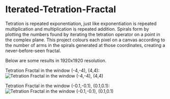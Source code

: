 # Iterated-Tetration-Fractal
Tetration is repeated exponentiation, just like exponentiation is repeated multiplication and multiplication is repeated addition. Spirals form by plotting the numbers found by iterating the tetration operator on a point in the complex plane. This project colours each pixel on a canvas according to the number of arms in the spirals generated at those coordinates, creating a never-before-seen fractal.

Below are some results in 1920x1920 resolution.

Tetration Fractal in the window (-4,-4), (4,4):
![Tetration Fractal in the window (-4,-4), (4,4)](https://github.com/TZProgrammer/tetration-fractals/blob/main/results/Trejgier_Fractal_4-0_1920x1920.jpg?raw=true)

Tetration Fractal in the window (-0.1,-0.1), (0.1,0.1):
![Tetration Fractal in the window (-0.1,-0.1), (0.1,0.1)](https://github.com/TZProgrammer/tetration-fractals/blob/main/results/Trejgier_Fractal_0.1-0_1920x1920.jpg?raw=true)
